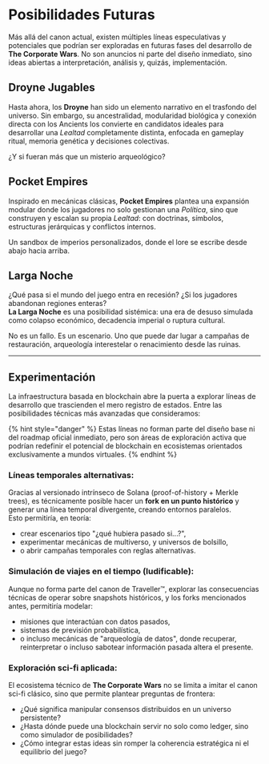 # Posibilidades Futuras

Más allá del canon actual, existen múltiples líneas especulativas y potenciales que podrían ser exploradas en futuras fases del desarrollo de **The Corporate Wars**. No son anuncios ni parte del diseño inmediato, sino ideas abiertas a interpretación, análisis y, quizás, implementación.

## Droyne Jugables

Hasta ahora, los **Droyne** han sido un elemento narrativo en el trasfondo del universo. Sin embargo, su ancestralidad, modularidad biológica y conexión directa con los Ancients los convierte en candidatos ideales para desarrollar una _Lealtad_ completamente distinta, enfocada en gameplay ritual, memoria genética y decisiones colectivas.

¿Y si fueran más que un misterio arqueológico?

## Pocket Empires

Inspirado en mecánicas clásicas, **Pocket Empires** plantea una expansión modular donde los jugadores no solo gestionan una _Política_, sino que construyen y escalan su propia _Lealtad_: con doctrinas, símbolos, estructuras jerárquicas y conflictos internos.

Un sandbox de imperios personalizados, donde el lore se escribe desde abajo hacia arriba.

## Larga Noche

¿Qué pasa si el mundo del juego entra en recesión? ¿Si los jugadores abandonan regiones enteras?\
**La Larga Noche** es una posibilidad sistémica: una era de desuso simulada como colapso económico, decadencia imperial o ruptura cultural.

No es un fallo. Es un escenario. Uno que puede dar lugar a campañas de restauración, arqueología interestelar o renacimiento desde las ruinas.

***

## Experimentación

La infraestructura basada en blockchain abre la puerta a explorar líneas de desarrollo que trascienden el mero registro de estados. Entre las posibilidades técnicas más avanzadas que consideramos:

{% hint style="danger" %}
Estas líneas no forman parte del diseño base ni del roadmap oficial inmediato, pero son áreas de exploración activa que podrían redefinir el potencial de blockchain en ecosistemas orientados exclusivamente a mundos virtuales.
{% endhint %}

### Líneas temporales alternativas:

Gracias al versionado intrínseco de Solana (proof-of-history + Merkle trees), es técnicamente posible hacer un **fork en un punto histórico** y generar una línea temporal divergente, creando entornos paralelos.\
Esto permitiría, en teoría:

* crear escenarios tipo "¿qué hubiera pasado si...?",
* experimentar mecánicas de multiverso, y universos de bolsillo,
* o abrir campañas temporales con reglas alternativas.

### Simulación de viajes en el tiempo (ludificable):

Aunque no forma parte del canon de Traveller™, explorar las consecuencias técnicas de operar sobre snapshots históricos, y los forks mencionados antes, permitiría modelar:

* misiones que interactúan con datos pasados,
* sistemas de previsión probabilística,
* o incluso mecánicas de "arqueología de datos", donde recuperar, reinterpretar o incluso sabotear información pasada altera el presente.

### Exploración sci-fi aplicada:

El ecosistema técnico de **The Corporate Wars** no se limita a imitar el canon sci-fi clásico, sino que permite plantear preguntas de frontera:

* ¿Qué significa manipular consensos distribuidos en un universo persistente?
* ¿Hasta dónde puede una blockchain servir no solo como ledger, sino como simulador de posibilidades?
* ¿Cómo integrar estas ideas sin romper la coherencia estratégica ni el equilibrio del juego?
